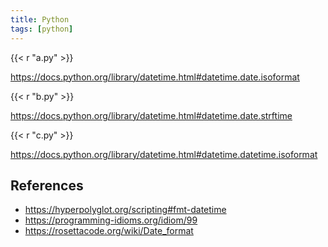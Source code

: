 ```yaml
---
title: Python
tags: [python]
---
```


{{< r "a.py" >}}

<https://docs.python.org/library/datetime.html#datetime.date.isoformat>

{{< r "b.py" >}}

<https://docs.python.org/library/datetime.html#datetime.date.strftime>

{{< r "c.py" >}}

<https://docs.python.org/library/datetime.html#datetime.datetime.isoformat>

## References

- <https://hyperpolyglot.org/scripting#fmt-datetime>
- <https://programming-idioms.org/idiom/99>
- <https://rosettacode.org/wiki/Date_format>
